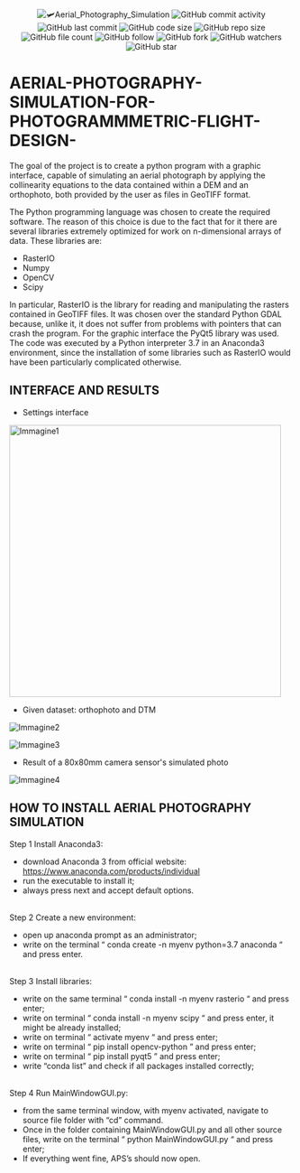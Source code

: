 <p align="center">
  <img alt="🛩️Aerial_Photography_Simulation" src="https://user-images.githubusercontent.com/62103572/182640843-de64f439-5458-4d57-8cb9-da0beba42aaf.png">
  <img alt="GitHub commit activity" src="https://img.shields.io/github/commit-activity/y/EliaFantini/edU-command-line-text-editor-w-multiple-Un-Redo">
  <img alt="GitHub last commit" src="https://img.shields.io/github/last-commit/EliaFantini/edU-command-line-text-editor-w-multiple-Un-Redo">
  <img alt="GitHub code size" src="https://img.shields.io/github/languages/code-size/EliaFantini/edU-command-line-text-editor-w-multiple-Un-Redo">
  <img alt="GitHub repo size" src="https://img.shields.io/github/repo-size/EliaFantini/edU-command-line-text-editor-w-multiple-Un-Redo">
  <img alt="GitHub file count" src="https://img.shields.io/github/directory-file-count/EliaFantini/edU-command-line-text-editor-w-multiple-Un-Redo">
  <img alt="GitHub follow" src="https://img.shields.io/github/followers/EliaFantini?label=Follow">
  <img alt="GitHub fork" src="https://img.shields.io/github/forks/EliaFantini/edU-command-line-text-editor-w-multiple-Un-Redo?label=Fork">
  <img alt="GitHub watchers" src="https://img.shields.io/github/watchers/EliaFantini/edU-command-line-text-editor-w-multiple-Un-Redo?abel=Watch">
  <img alt="GitHub star" src="https://img.shields.io/github/stars/EliaFantini/edU-command-line-text-editor-w-multiple-Un-Redo?style=social">
</p>

# AERIAL-PHOTOGRAPHY-SIMULATION-FOR-PHOTOGRAMMMETRIC-FLIGHT-DESIGN-

The goal of the project is to create a python program with a graphic interface, capable of
simulating an aerial photograph by applying the collinearity equations to the data contained within a
DEM and an orthophoto, both provided by the user as files in GeoTIFF format.

The Python programming language was chosen to create the required software. The reason
of this choice is due to the fact that for it there are several libraries extremely optimized for
work on n-dimensional arrays of data. These libraries are:

- RasterIO
- Numpy
- OpenCV
- Scipy

In particular, RasterIO is the library for reading and manipulating the rasters contained in GeoTIFF files.
It was chosen over the standard Python GDAL because, unlike it, it does not suffer from
problems with pointers that can crash the program.
For the graphic interface the PyQt5 library was used. The code was executed by a Python interpreter
3.7 in an Anaconda3 environment, since the installation of some libraries such as RasterIO
would have been particularly complicated otherwise.
## INTERFACE AND RESULTS

- Settings interface

<img width="482" alt="Immagine1" src="https://user-images.githubusercontent.com/62103572/131254214-5a0a912d-edce-4103-8608-7ad5c6fdd5ba.png">

- Given dataset: orthophoto and DTM

![Immagine2](https://user-images.githubusercontent.com/62103572/131254218-f573315c-0bc6-4bc7-8580-f713d419476d.png)

![Immagine3](https://user-images.githubusercontent.com/62103572/131254217-fb1955ef-4bb9-4dd3-856e-a24691a0d529.png) 

- Result of a 80x80mm camera sensor's simulated photo

![Immagine4](https://user-images.githubusercontent.com/62103572/131254211-a8724372-3635-486e-a14b-7636eba40530.jpg)


## HOW TO INSTALL AERIAL PHOTOGRAPHY SIMULATION 

Step 1 Install Anaconda3: 
- download Anaconda 3 from official website: https://www.anaconda.com/products/individual 
- run the executable to install it; 
- always press next and accept default options. 
<br />
Step 2 Create a new environment: 

- open up anaconda prompt as an administrator; 
- write on the terminal “ conda create -n myenv python=3.7 anaconda “ and press enter. 
<br />
Step 3 Install libraries: 

- write on the same terminal “ conda install -n myenv rasterio “ and press enter; 
- write on terminal “ conda install -n myenv scipy “ and press enter, it might be already 
installed; 
- write on terminal “ activate myenv “ and press enter; 
- write on terminal “ pip install opencv-python ” and press enter; 
- write on terminal “ pip install pyqt5 ” and press enter; 
- write “conda list” and check if all packages installed correctly; 
<br />
Step 4 Run MainWindowGUI.py: 

- from the same terminal window, with myenv activated, navigate to source file folder with 
“cd” command. 
- Once in the folder containing MainWindowGUI.py and all other source files, write on the 
terminal “ python MainWindowGUI.py “ and press enter; 
- If everything went fine, APS’s should now open. 
